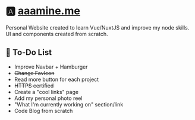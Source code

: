 # 🅰️ [aaamine.me](http://aaamine.me/)
Personal Website created to learn Vue/NuxtJS and improve my node skills. 
UI and components created from scratch. 

## 📝 To-Do List 
- Improve Navbar + Hamburger 
- ~~Change FavIcon~~
- Read more button for each project 
- ~~HTTPS certified~~
- Create a "cool links" page 
- Add my personal photo reel 
- "What I'm currently working on" section/link
- Code Blog from scratch 
